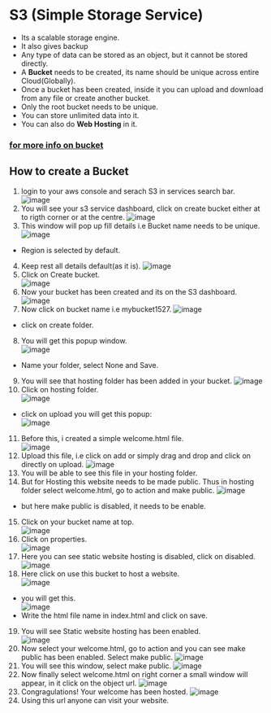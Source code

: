 # S3 (Simple Storage Service)
* Its a scalable storage engine.
* It also gives backup
* Any type of data can be stored as an object, but it cannot be stored directly.
* A **Bucket** needs to be created, its name should be unique across entire Cloud(Globally).
* Once a bucket has been created, inside it you can upload and download from any file or create another bucket.
* Only the root bucket needs to be unique.
* You can store unlimited data into it.
* You can also do **Web Hosting** in it.
### [for more info on bucket](https://docs.aws.amazon.com/s3/?id=docs_gateway)
## How to create a Bucket
1. login to your aws console and serach S3 in services search bar.
![image](https://user-images.githubusercontent.com/63589909/80909307-cf187300-8d44-11ea-80ed-56fcdb317487.png)
2. You will see your s3 service dashboard, click on create bucket either at to rigth corner or at the centre.
![image](https://user-images.githubusercontent.com/63589909/80909325-f8390380-8d44-11ea-888c-0400b7e23052.png)
3. This window will pop up fill details i.e Bucket name needs to be unique.
![image](https://user-images.githubusercontent.com/63589909/80909354-31717380-8d45-11ea-8d96-c7b3ec9f6d78.png)
* Region is selected by default.
4. Keep rest all details default(as it is).
![image](https://user-images.githubusercontent.com/63589909/80909389-82816780-8d45-11ea-9680-85956fdc0621.png)
5. Click on Create bucket.\
![image](https://user-images.githubusercontent.com/63589909/80909406-a644ad80-8d45-11ea-8c78-1685588a8c73.png)
6. Now your bucket has been created and its  on the S3 dashboard.
![image](https://user-images.githubusercontent.com/63589909/80909416-bb214100-8d45-11ea-998b-910204e84328.png)
7. Now click on bucket name i.e mybucket1527.
![image](https://user-images.githubusercontent.com/63589909/80909500-89f54080-8d46-11ea-8836-5674a1698a73.png)
* click on create folder.
8. You will get this popup window.\
![image](https://user-images.githubusercontent.com/63589909/80909537-c163ed00-8d46-11ea-8c41-b572d762a8f8.png)
* Name your folder, select None and Save.
9. You will see that hosting folder has been added in your bucket.
![image](https://user-images.githubusercontent.com/63589909/80909596-0e47c380-8d47-11ea-807f-ee2fc80f980a.png)
10. Click on hosting folder.\
![image](https://user-images.githubusercontent.com/63589909/80909612-346d6380-8d47-11ea-87e7-c20c47f33190.png)
* click on upload you will get this popup:\
![image](https://user-images.githubusercontent.com/63589909/80909623-54048c00-8d47-11ea-984e-86a0810dbb8b.png)
11. Before this, i created a simple welcome.html file.\
![image](https://user-images.githubusercontent.com/63589909/80909643-86ae8480-8d47-11ea-8df8-e490f3cc025e.png)
12. Upload this file, i.e click on add or simply drag and drop and click on directly on upload.
![image](https://user-images.githubusercontent.com/63589909/80909670-b3fb3280-8d47-11ea-9b3a-90463c2c44e5.png)
13. You will be able to see this file in your hosting folder.
14. But for Hosting this website needs to be made public. Thus in hosting folder select welcome.html, go to action and make public.
![image](https://user-images.githubusercontent.com/63589909/80909714-fc1a5500-8d47-11ea-9430-b66fbc431d48.png)
* but here make public is disabled, it needs to be enable.
15. Click on your bucket name at top.\
![image](https://user-images.githubusercontent.com/63589909/80909742-4e5b7600-8d48-11ea-9bb7-7ccca50f7567.png)
16. Click on properties.\
![image](https://user-images.githubusercontent.com/63589909/80909756-629f7300-8d48-11ea-9da6-32f785027b81.png)
17. Here you can see static website hosting is disabled, click on disabled.
![image](https://user-images.githubusercontent.com/63589909/80909793-9ed2d380-8d48-11ea-9524-3eb0668ca6b9.png)
18. Here click on use this bucket to host a website.\
![image](https://user-images.githubusercontent.com/63589909/80909811-d772ad00-8d48-11ea-8568-293bb81487d4.png)
* you will get this.\
![image](https://user-images.githubusercontent.com/63589909/80909831-06891e80-8d49-11ea-9ae4-3b815de68a88.png)
* Write the html file name in index.html and click on save.
19. You will see Static website hosting has been enabled.\
![image](https://user-images.githubusercontent.com/63589909/80909863-405a2500-8d49-11ea-9044-dc5125f76878.png)
20. Now select your welcome.html, go to action and you can see make public has been enabled. Select make public.
![image](https://user-images.githubusercontent.com/63589909/80909897-90d18280-8d49-11ea-9c4e-2f2b81a02703.png)
21. You will see this window, select make public.
![image](https://user-images.githubusercontent.com/63589909/80909912-ac3c8d80-8d49-11ea-88f9-ee47e5b36322.png)
22. Now finally select welcome.html on right corner a small window will appear, in it click on the object url. 
![image](https://user-images.githubusercontent.com/63589909/80909946-f887cd80-8d49-11ea-8383-a1607271c0d0.png)
23. Congragulations! Your welcome has been hosted.
![image](https://user-images.githubusercontent.com/63589909/80909953-fd4c8180-8d49-11ea-878a-2c5711b8dd1e.png)
24. Using this url anyone can visit your website.
